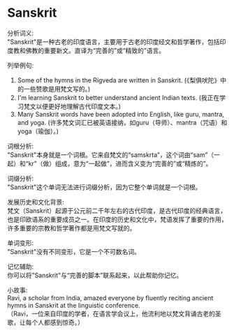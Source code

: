 # Sanskrit

分析词义:  
"Sanskrit"是一种古老的印度语言，主要用于古老的印度经文和哲学著作，包括印度教和佛教的重要新文。直译为“完善的”或“精致的”语言。

  

列举例句:

  

1.  Some of the hymns in the Rigveda are written in Sanskrit. (《梨俱吠陀》中的一些赞歌是用梵文写的。)
2.  I'm learning Sanskrit to better understand ancient Indian texts. (我正在学习梵文以便更好地理解古代印度文本。)
3.  Many Sanskrit words have been adopted into English, like guru, mantra, and yoga. (许多梵文词汇已被英语接纳，如guru（导师）、mantra（咒语）和yoga（瑜伽）。)

  

词根分析:  
"Sanskrit"本身就是一个词根。它来自梵文的“samskrta”，这个词由“sam”（一起）和“kr”（做）组成，意为“一起做”，进而含义变为“完善的”或“精炼的”。

  

词缀分析:  
"Sanskrit"这个单词无法进行词缀分析，因为它整个单词就是一个词根。

  

发展历史和文化背景:  
梵文（Sanskrit）起源于公元前二千年左右的古代印度，是古代印度的经典语言，也是印欧语系的重要成员之一。在印度的历史和文化中，梵语发挥了重要的作用，许多重要的宗教和哲学著作都是用梵文写就的。

  

单词变形:  
"Sanskrit"没有不同变形，它是一个不可数名词。

  

记忆辅助:  
你可以将"Sanskrit"与“完善的脚本”联系起来，以此帮助你记忆。

  

小故事:  
Ravi, a scholar from India, amazed everyone by fluently reciting ancient hymns in Sanskrit at the linguistic conference.  
（Ravi，一位来自印度的学者，在语言学会议上，他流利地以梵文背诵古老的圣歌，让每个人都感到惊奇。）
